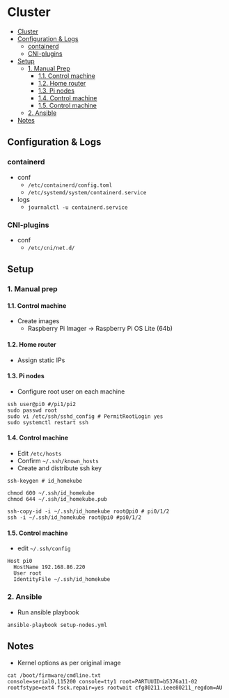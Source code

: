 # Cluster

<!-- TOC -->
* [Cluster](#cluster)
* [Configuration & Logs](#configuration--logs)
  * [containerd](#containerd)
  * [CNI-plugins](#cni-plugins)
* [Setup](#setup)
  * [1. Manual Prep](#1-manual-prep)
    * [1.1. Control machine](#11-control-machine)
    * [1.2. Home router](#12-home-router)
    * [1.3. Pi nodes](#13-pi-nodes)
    * [1.4. Control machine](#14-control-machine)
    * [1.5. Control machine](#15-control-machine)
  * [2. Ansible](#2-ansible)
* [Notes](#notes)
<!-- /TOC -->

## Configuration & Logs

### containerd
- conf
  - `/etc/containerd/config.toml`
  - `/etc/systemd/system/containerd.service`
- logs
  - `journalctl -u containerd.service`

### CNI-plugins
- conf
  - `/etc/cni/net.d/`

## Setup

### 1. Manual prep

#### 1.1. Control machine
- Create images
    - Raspberry Pi Imager -> Raspberry Pi OS Lite (64b)

#### 1.2. Home router
- Assign static IPs

#### 1.3. Pi nodes
- Configure root user on each machine

```shell
ssh user@pi0 #/pi1/pi2
sudo passwd root
sudo vi /etc/ssh/sshd_config # PermitRootLogin yes
sudo systemctl restart ssh 
```

#### 1.4. Control machine
- Edit `/etc/hosts`
- Confirm `~/.ssh/known_hosts`
- Create and distribute ssh key

```shell
ssh-keygen # id_homekube

chmod 600 ~/.ssh/id_homekube
chmod 644 ~/.ssh/id_homekube.pub

ssh-copy-id -i ~/.ssh/id_homekube root@pi0 # pi0/1/2
ssh -i ~/.ssh/id_homekube root@pi0 #pi0/1/2
```

#### 1.5. Control machine
- edit `~/.ssh/config`

```shell
Host pi0
  HostName 192.168.86.220
  User root
  IdentityFile ~/.ssh/id_homekube
```
### 2. Ansible
- Run ansible playbook

```shell
ansible-playbook setup-nodes.yml
```

## Notes
- Kernel options as per original image

```shell
cat /boot/firmware/cmdline.txt
console=serial0,115200 console=tty1 root=PARTUUID=b5376a11-02 rootfstype=ext4 fsck.repair=yes rootwait cfg80211.ieee80211_regdom=AU
```
